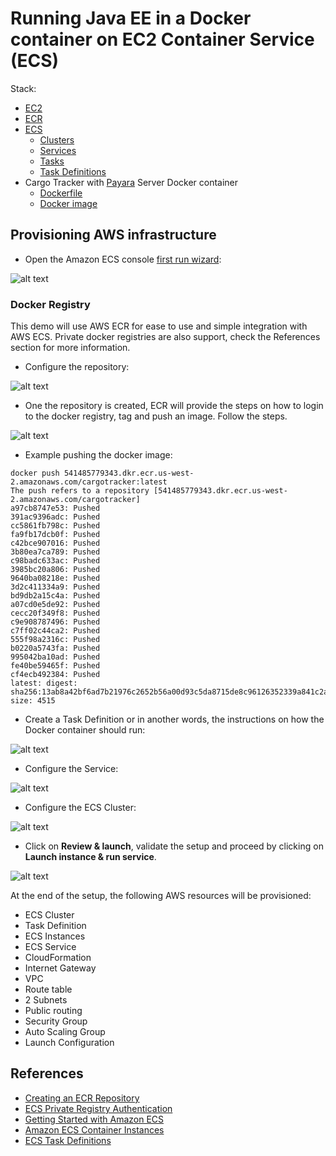 # Running Java EE in a Docker container on EC2 Container Service (ECS)

Stack:

* [EC2](http://docs.aws.amazon.com/AWSEC2/latest/UserGuide/concepts.html)
* [ECR](http://docs.aws.amazon.com/AmazonECR/latest/userguide/what-is-ecr.html)
* [ECS](http://docs.aws.amazon.com/AmazonECS/latest/developerguide/Welcome.html)
  * [Clusters](http://docs.aws.amazon.com/AmazonECS/latest/developerguide/ECS_clusters.html)
  * [Services](http://docs.aws.amazon.com/AmazonECS/latest/developerguide/ecs_services.html)
  * [Tasks](http://docs.aws.amazon.com/AmazonECS/latest/developerguide/scheduling_tasks.html)
  * [Task Definitions](http://docs.aws.amazon.com/AmazonECS/latest/developerguide/task_definitions.html)
* Cargo Tracker with [Payara](https://www.payara.fish/) Server Docker container
  * [Dockerfile](https://raw.githubusercontent.com/rstrazza/cargotracker/master/src/docker/Dockerfile)
  * [Docker image](https://hub.docker.com/r/rstrazza/cargotracker-payara-server/)

## Provisioning AWS infrastructure

* Open the Amazon ECS console [first run wizard](https://console.aws.amazon.com/ecs/home#/firstRun):

![alt text](img/ecs-first-run.png)

### Docker Registry

This demo will use AWS ECR for ease to use and simple integration with AWS ECS. Private docker registries are also support, check the References section for more information.

* Configure the repository:

![alt text](img/ecr-config-repo.png)

* One the repository is created, ECR will provide the steps on how to login to the docker registry, tag and push an image. Follow the steps.

![alt text](img/ecr-docker.png)

* Example pushing the docker image:

```shell
docker push 541485779343.dkr.ecr.us-west-2.amazonaws.com/cargotracker:latest
The push refers to a repository [541485779343.dkr.ecr.us-west-2.amazonaws.com/cargotracker]
a97cb8747e53: Pushed
391ac9396adc: Pushed
cc5861fb798c: Pushed
fa9fb17dcb0f: Pushed
c42bce907016: Pushed
3b80ea7ca789: Pushed
c98badc633ac: Pushed
3985bc20a806: Pushed
9640ba08218e: Pushed
3d2c411334a9: Pushed
bd9db2a15c4a: Pushed
a07cd0e5de92: Pushed
cecc20f349f8: Pushed
c9e908787496: Pushed
c7ff02c44ca2: Pushed
555f98a2316c: Pushed
b0220a5743fa: Pushed
995042ba10ad: Pushed
fe40be59465f: Pushed
cf4ecb492384: Pushed
latest: digest: sha256:13ab8a42bf6ad7b21976c2652b56a00d93c5da8715de8c96126352339a841c2a size: 4515
```

* Create a Task Definition or in another words, the instructions on how the Docker container should run:

![alt text](img/ecs-task-def.png)

* Configure the Service:

![alt text](img/ecs-service.png)

* Configure the ECS Cluster:

![alt text](img/ecs-config-cluster.png)

* Click on **Review & launch**, validate the setup and proceed by clicking on **Launch instance & run service**.

![alt text](img/ecs-cargotracker-service.png)

At the end of the setup, the following AWS resources will be provisioned:
* ECS Cluster
* Task Definition
* ECS Instances
* ECS Service
* CloudFormation
* Internet Gateway
* VPC
* Route table
* 2 Subnets
* Public routing
* Security Group
* Auto Scaling Group
* Launch Configuration

## References

* [Creating an ECR Repository](http://docs.aws.amazon.com/AmazonECR/latest/userguide/repository-create.html)
* [ECS Private Registry Authentication](http://docs.aws.amazon.com/AmazonECS/latest/developerguide/private-auth.html)
* [Getting Started with Amazon ECS ](http://docs.aws.amazon.com/AmazonECS/latest/developerguide/ECS_GetStarted.html)
* [Amazon ECS Container Instances](http://docs.aws.amazon.com/AmazonECS/latest/developerguide/ECS_instances.html)
* [ECS Task Definitions](http://docs.aws.amazon.com/AmazonECS/latest/developerguide/task_definitions.html)
